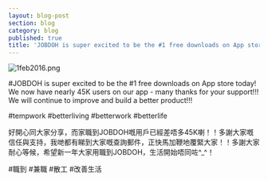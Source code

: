 ```yaml
---
layout: blog-post
section: blog
category: blog
published: true
title: 'JOBDOH is super excited to be the #1 free downloads on App store today!'
---
```

![1feb2016.png]({{site.baseurl}}/media/1feb2016.png)


#JOBDOH is super excited to be the #1 free downloads on App store today! We now have nearly 45K users on our app - many thanks for your support!!! We will continue to improve and build a better product!!!

#tempwork #betterliving #betterwork #betterlife

好開心同大家分享，而家職到JOBDOH嘅用戶已經差唔多45K喇！！多謝大家嘅信任與支持，我哋都有睇到大家嘅查詢郵件，正快馬加鞭地覆緊大家！！多謝大家耐心等候，希望新一年大家用職到JOBDOH，生活開始唔同咗^_^！

#職到 #兼職 #散工 #改善生活
